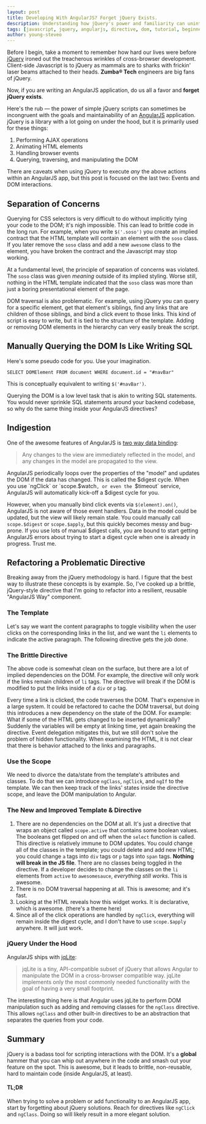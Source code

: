 ```yaml
---
layout: post
title: Developing With AngularJS? Forget jQuery Exists.
description: Understanding how jQuery's power and familiarity can unintentionally subvert AngularJS' goals.
tags: [javascript, jquery, angularjs, directive, dom, tutorial, beginner]
author: young-steveo
---
```


Before I begin, take a moment to remember how hard our lives were before [jQuery](http://jquery.com/) ironed out the treacherous wrinkles of cross-browser development.  Client-side Javascript is to jQuery as mammals are to sharks with frickin' laser beams attached to their heads.  **Zumba&reg; Tech** engineers are big fans of jQuery.

Now, if you are writing an AngularJS application, do us all a favor and **forget jQuery exists**.

Here's the rub &mdash; the power of simple jQuery scripts can sometimes be incongruent with the goals and maintainability of an [AngularJS](https://angularjs.org/) application.  jQuery is a library with a lot going on under the hood, but it is primarily used for these things:

1. Performing AJAX operations
2. Animating HTML elements
3. Handling browser events
4. Querying, traversing, and manipulating the DOM

There are caveats when using jQuery to execute *any* the above actions within an AngularJS app, but this post is focused on the last two:  Events and DOM interactions.

## Separation of Concerns
Querying for CSS selectors is very difficult to do without implicitly tying your code to the DOM; it's nigh impossible.  This can lead to brittle code in the long run.  For example, when you write `$('.soso')` you create an implied contract that the HTML template will contain an element with the `soso` class.  If you later remove the `soso` class and add a new `awesome` class to the element, you have broken the contract and the Javascript may stop working.

At a fundamental level, the principle of separation of concerns was violated.  The `soso` class was given *meaning* outside of its implied styling.  Worse still, nothing in the HTML template indicated that the `soso` class was more than just a boring presentational element of the page.

DOM traversal is also problematic.  For example, using jQuery you can query for a specific element, get that element's siblings, find any links that are children of those siblings, and bind a click event to those links.  This kind of script is easy to write, but it is tied to the structure of the template.  Adding or removing DOM elements in the hierarchy can very easily break the script.

## Manually Querying the DOM Is Like Writing SQL
Here's some pseudo code for you.  Use your imagination.

~~~
SELECT DOMElement FROM document WHERE document.id = "#navBar"
~~~

This is conceptually equivalent to writing `$('#navBar')`.

Querying the DOM is a low level task that is akin to writing SQL statements.  You would never sprinkle SQL statements around your backend codebase, so why do the same thing inside your AngularJS directives?

## Indigestion
One of the awesome features of AngularJS is [two way data binding](https://docs.angularjs.org/guide/databinding):

> Any changes to the view are immediately reflected in the model, and any changes in the model are propagated to the view.

AngularJS periodically loops over the properties of the "model" and updates the DOM if the data has changed.  This is called the $digest cycle.  When you use `ngClick` or `scope.$watch`, or even the `$timeout` service, AngularJS will automatically kick-off a $digest cycle for you.

However, when you manually bind click events via `$(element).on()`, AngularJS is not aware of those event handlers.  Data in the model could be updated, but the view will likely remain stale.  You could manually call `scope.$digest` or `scope.$apply`, but this quickly becomes messy and bug-prone.  If you use lots of manual $digest calls, you are bound to start getting AngularJS errors about trying to start a digest cycle when one is already in progress.  Trust me.

## Refactoring a Problematic Directive
Breaking away from the jQuery methodology is hard.  I figure that the best way to illustrate these concepts is by example. So, I've cooked up a brittle, jQuery-style directive that I'm going to refactor into a resilient, reusable "AngularJS Way" component.

### The Template

<script src="https://gist.github.com/young-steveo/29dec391126238005e5e.js?file=a.html"></script>

Let's say we want the content paragraphs to toggle visibility when the user clicks on the corresponding links in the list, and we want the `li` elements to indicate the active paragraph.  The following directive gets the job done.

### The Brittle Directive

<script src="https://gist.github.com/young-steveo/29dec391126238005e5e.js?file=a.js"></script>

The above code is somewhat clean on the surface, but there are a lot of implied dependencies on the DOM.  For example, the directive will only work if the links remain children of `li` tags.  The directive will break if the DOM is modified to put the links inside of a `div` or `p` tag.

Every time a link is clicked, the code traverses the DOM.  That's expensive in a large system.  It could be refactored to cache the DOM traversal, but doing this introduces a new dependency on the state of the DOM.  For example:  What if some of the HTML gets changed to be inserted dynamically?  Suddenly the variables will be empty at linking time, yet again breaking the directive.  Event delegation mitigates this, but we still don't solve the problem of hidden functionality.  When examining the HTML, it is not clear that there is behavior attached to the links and paragraphs.

### Use the Scope
We need to divorce the data/state from the template's attributes and classes.  To do that we can introduce `ngClass`, `ngClick`, and `ngIf` to the template. We can then keep track of the links' states inside the directive scope, and leave the DOM manipulation to Angular.

### The New and Improved Template &amp; Directive
<script src="https://gist.github.com/young-steveo/29dec391126238005e5e.js?file=c.html"></script>
<script src="https://gist.github.com/young-steveo/29dec391126238005e5e.js?file=c.js"></script>

1. There are no dependencies on the DOM at all.  It's just a directive that wraps an object called `scope.active` that contains some boolean values.  The booleans get flipped on and off when the `select` function is called. This directive is relatively immune to DOM updates.  You could change all of the classes in the template; you could delete and add new HTML; you could change `a` tags into `div` tags or `p` tags into `span` tags.  **Nothing will break in the JS file**.  There are no classes being toggled in the directive.  If a developer decides to change the classes on the `li` elements from `active` to `awesomesauce`, *everything still works*. This is awesome.
2.  There is no DOM traversal happening at all.  This is awesome; and it's fast.
3.  Looking at the HTML reveals how this widget works.  It is declarative, which is awesome. (there's a theme here)
4.  Since all of the click operations are handled by `ngClick`, everything will remain inside the digest cycle, and I don't have to use `scope.$apply` anywhere.  It will just work.

### jQuery Under the Hood
AngularJS ships with [jqLite](https://docs.angularjs.org/api/ng/function/angular.element):

> jqLite is a tiny, API-compatible subset of jQuery that allows Angular to manipulate the DOM in a cross-browser compatible way. jqLite implements only the most commonly needed functionality with the goal of having a very small footprint.

The interesting thing here is that Angular uses jqLite to perform DOM manipulation such as adding and removing classes for the `ngClass` directive.  This allows `ngClass` and other built-in directives to be an abstraction that separates the queries from your code.

## Summary
jQuery is a badass tool for scripting interactions with the DOM.  It's a **global** hammer that you can whip out anywhere in the code and smash out your feature on the spot.  This is awesome, but it leads to brittle, non-reusable, hard to maintain code (inside AngularJS, at least).

#### TL;DR
When trying to solve a problem or add functionality to an AngularJS app, start by forgetting about jQuery solutions.  Reach for directives like `ngClick` and `ngClass`.  Doing so will likely result in a more elegant solution.

